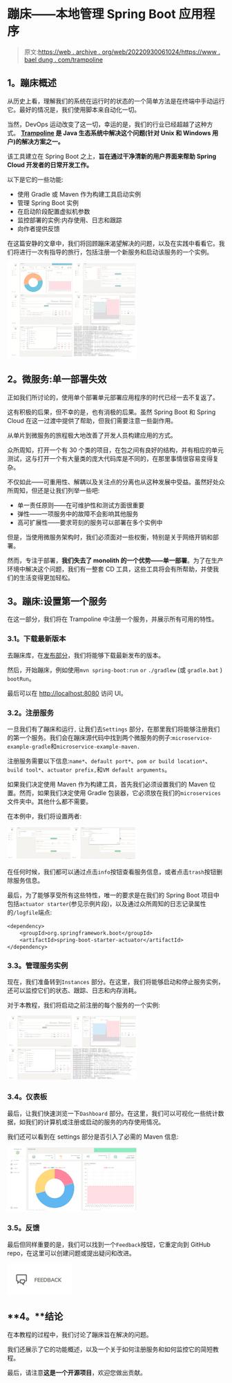 # 蹦床——本地管理 Spring Boot 应用程序

> 原文:[https://web . archive . org/web/20220930061024/https://www . bael dung . com/trampoline](https://web.archive.org/web/20220930061024/https://www.baeldung.com/trampoline)

## **1。蹦床概述**

从历史上看，理解我们的系统在运行时的状态的一个简单方法是在终端中手动运行它。最好的情况是，我们使用脚本来自动化一切。

当然，DevOps 运动改变了这一切，幸运的是，我们的行业已经超越了这种方式。 **[Trampoline](https://web.archive.org/web/20220921064804/https://github.com/ErnestOrt/Trampoline) 是 Java 生态系统中解决这个问题(针对 Unix 和 Windows 用户)的解决方案之一。**

该工具建立在 Spring Boot 之上，**旨在通过干净清新的用户界面来帮助 Spring Cloud 开发者的日常开发工作。**

以下是它的一些功能:

*   使用 Gradle 或 Maven 作为构建工具启动实例
*   管理 Spring Boot 实例
*   在启动阶段配置虚拟机参数
*   监控部署的实例:内存使用、日志和跟踪
*   向作者提供反馈

在这篇安静的文章中，我们将回顾蹦床渴望解决的问题，以及在实践中看看它。我们将进行一次有指导的旅行，包括注册一个新服务和启动该服务的一个实例。

[![TrampolineUI 2](img/633dfc6dec7a3eabcb579886121dea76.png)](/web/20220921064804/https://www.baeldung.com/wp-content/uploads/2017/09/TrampolineUI_2.png)

## **2。微服务:单一部署失效**

正如我们所讨论的，使用单个部署单元部署应用程序的时代已经一去不复返了。

这有积极的后果，但不幸的是，也有消极的后果。虽然 Spring Boot 和 Spring Cloud 在这一过渡中提供了帮助，但我们需要注意一些副作用。

从单片到微服务的旅程极大地改善了开发人员构建应用的方式。

众所周知，打开一个有 30 个类的项目，在包之间有良好的结构，并有相应的单元测试，这与打开一个有大量类的庞大代码库是不同的，在那里事情很容易变得复杂。

不仅如此——可重用性、解耦以及关注点的分离也从这种发展中受益。虽然好处众所周知，但还是让我们列举一些吧:

*   单一责任原则——在可维护性和测试方面很重要
*   弹性——一项服务中的故障不会影响其他服务
*   高可扩展性——要求苛刻的服务可以部署在多个实例中

但是，当使用微服务架构时，我们必须面对一些权衡，特别是关于网络开销和部署。

然而，专注于部署，**我们失去了 monolith 的一个优势——单一部署**。为了在生产环境中解决这个问题，我们有一整套 CD 工具，这些工具将会有所帮助，并使我们的生活变得更加轻松。

## **3。蹦床:设置第一个服务**

在这一部分，我们将在 Trampoline 中注册一个服务，并展示所有可用的特性。

### **3.1。下载最新版本**

去蹦床库，在[发布部分](https://web.archive.org/web/20220921064804/https://github.com/ErnestOrt/Trampoline/releases)，我们将能够下载最新发布的版本。

然后，开始蹦床，例如使用`mvn spring-boot:run` `or` `./gradlew` (或 `gradle.bat` ) `bootRun`。

最后可以在 [http://localhost:8080](https://web.archive.org/web/20220921064804/http://localhost:8080/) 访问 UI。

### **3.2。注册服务**

一旦我们有了蹦床和运行`,` 让我们去`Settings` 部分，在那里我们将能够注册我们的第一个服务。我们会在蹦床源代码中找到两个微服务的例子:`microservice-example-gradle`和`microservice-example-maven.`

注册服务需要以下信息:`name*`、`default port*`、`pom or build location*`、`build tool*`、`actuator prefix,`和`VM default arguments`。

如果我们决定使用 Maven 作为构建工具，首先我们必须设置我们的 Maven 位置。然而，如果我们决定使用 Gradle 包装器，它必须放在我们的`microservices`文件夹中。其他什么都不需要。

在本例中，我们将设置两者:

[![trampolinev3 3](img/fec1623eb7c9df5f24a200eb5dfd3775.png)](/web/20220921064804/https://www.baeldung.com/wp-content/uploads/2017/09/trampolinev3_3.png)

在任何时候，我们都可以通过点击`info`按钮查看服务信息，或者点击`trash`按钮删除服务信息。

最后，为了能够享受所有这些特性，唯一的要求是在我们的 Spring Boot 项目中包括`actuator starter`(参见示例片段)，以及通过众所周知的日志记录属性的`/logfile`端点:

```
<dependency>
    <groupId>org.springframework.boot</groupId>
    <artifactId>spring-boot-starter-actuator</artifactId>
</dependency>
```

### **3.3。管理服务实例**

现在，我们准备转到`Instances` 部分。在这里，我们将能够启动和停止服务实例，还可以监控它们的状态、跟踪、日志和内存消耗。

对于本教程，我们将启动之前注册的每个服务的一个实例:

[![trampoline instances](img/3f6c76db883f02e42d7cf5cb4d93cf3a.png)](/web/20220921064804/https://www.baeldung.com/wp-content/uploads/2017/09/trampoline-instances.png)

### **3.4。仪表板**

最后，让我们快速浏览一下`Dashboard` 部分。在这里，我们可以可视化一些统计数据，如我们的计算机或注册或启动的服务的内存使用情况。

我们还可以看到在 settings 部分是否引入了必需的 Maven 信息:

[![trampoline dashboard](img/62a18604ed6976f817c98c6a6a1fc273.png)](/web/20220921064804/https://www.baeldung.com/wp-content/uploads/2017/09/trampoline_dashboard.png)

### **3.5。反馈**

最后但同样重要的是，我们可以找到一个`Feedback`按钮，它重定向到 GitHub repo，在这里可以创建问题或提出疑问和改进。

[![trampoline feedback](img/ad611b291d5f2795686befc203d67ff5.png)](/web/20220921064804/https://www.baeldung.com/wp-content/uploads/2017/09/trampoline_feedback.png)

## **4。**结论

在本教程的过程中，我们讨论了蹦床旨在解决的问题。

我们还展示了它的功能概述，以及一个关于如何注册服务和如何监控它的简短教程。

最后，请注意**这是一个开源项目**，欢迎您做出贡献。
